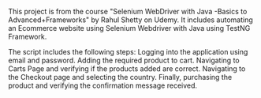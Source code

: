 This project is from the course "Selenium WebDriver with Java -Basics to Advanced+Frameworks" by Rahul Shetty on Udemy. It includes automating an Ecommerce website using Selenium Webdriver with Java using TestNG Framework. 

The script includes the following steps: 
Logging into the application using email and password.
Adding the required product to cart.
Navigating to Carts Page and verifying if the products added are correct.
Navigating to the Checkout page and selecting the country.
Finally, purchasing the product and verifying the confirmation message received.
